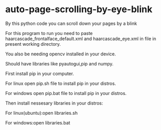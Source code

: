 # auto-page-scrolling-by-eye-blink
By this python code you can scroll down your pages by a blink



For this program to run you need to paste haarcascade_frontalface_default.xml and haarcascade_eye.xml in file in present working directory.




You also be needing opencv installed in your device.





Should have libraries like pyautogui,pip and numpy.


First install pip in your computer.


For linux open pip.sh file to install pip in your distros.


For windows  open pip.bat file to install pip in your distros.

Then install nessesary libraries in your distros:


  For linux(ubuntu):open libraries.sh
  
  For windows:open libraries.bat
